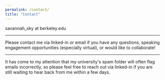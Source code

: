 ```yaml
---
permalink: /contact/
title: "Contact"
---
```


savannah_sky at berkeley.edu 
<hr>
Please contact me via linked-in or email if you have any questions, speaking engagement opportunities (especially virtual), or would like to collaborate! 
<hr>
It has come to my attention that my university's spam folder will often flag emails incorrectly, so please feel free to reach out via linked-in if you are still waiting to hear back from me within a few days.  